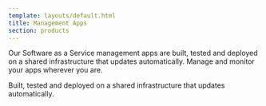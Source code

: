 ```yaml
---
template: layouts/default.html
title: Management Apps
section: products
---
```


Our Software as a Service management apps are built, tested and deployed on a shared infrastructure that updates automatically. Manage and monitor your apps wherever you are.

Built, tested and deployed on a shared infrastructure that updates automatically. 
